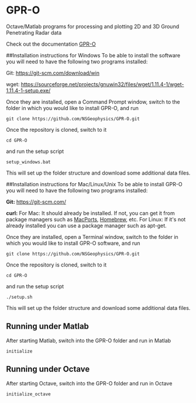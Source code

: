 # GPR-O
Octave/Matlab programs for processing and plotting 2D and 3D Ground Penetrating Radar data

Check out the documentation [GPR-O](https://github.com/NSGeophysics/GPR-O/blob/master/doc/GPR-O.pdf)

##Installation instructions for Windows
To be able to install the software you will need to have the following two programs installed:

Git:
https://git-scm.com/download/win

wget:
https://sourceforge.net/projects/gnuwin32/files/wget/1.11.4-1/wget-1.11.4-1-setup.exe/

Once they are installed, open a Command Prompt window, switch to the folder in which you would like to install GPR-O, and run

`git clone https://github.com/NSGeophysics/GPR-O.git`

Once the repository is cloned, switch to it

`cd GPR-O`

and run the setup script

`setup_windows.bat`

This will set up the folder structure and download some additional data files.



##Installation instructions for Mac/Linux/Unix
To be able to install GPR-O you will need to have the following two programs installed:

**Git:**
https://git-scm.com/

**curl:**
For Mac: It should already be installed. If not, you can get it from package managers such as [MacPorts](https://www.macports.org/), [Homebrew](http://brew.sh/), etc.
For Linux: If it's not already installed you can use a package manager such as apt-get.

Once they are installed, open a Terminal window, switch to the folder in which you would 
like to install GPR-O software, and run

`git clone https://github.com/NSGeophysics/GPR-O.git`

Once the repository is cloned, switch to it

`cd GPR-O`

and run the setup script

`./setup.sh`

This will set up the folder structure and download some additional data files.

## Running under Matlab
After starting Matlab, switch into the GPR-O folder and run in Matlab

`initialize`

## Running under Octave
After starting Octave, switch into the GPR-O folder and run in Octave

`initialize_octave`
